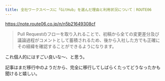 ```yaml
---
title: 全社ワークスペースに「GitHub」を選んだ理由と利用状況について｜ROUTE06
---
```


https://note.route06.co.jp/n/n5b21649308cf

> Pull Requestのフローを取り入れることで、初稿から全ての変更差分及び議論過程がコメントとして蓄積されるため、後から入社した方でも正確にその経緯を確認することができるようになります。

これ個人的にはすごい良いな〜、と思う。

記事はまだ移行中のようだから、完全に移行してしばらくたってどうなったかも聞けると嬉しい。
